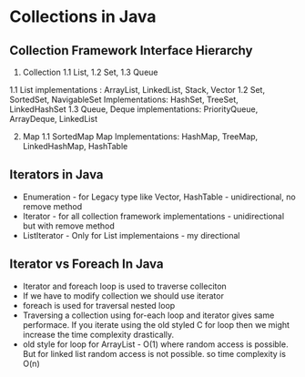 # Collections in Java
## Collection Framework Interface Hierarchy
1. Collection
  1.1 List, 1.2 Set, 1.3 Queue

1.1 List implementations : ArrayList, LinkedList, Stack, Vector
1.2 Set, SortedSet, NavigableSet Implementations: HashSet, TreeSet, LinkedHashSet
1.3 Queue, Deque implementations: PriorityQueue, ArrayDeque, LinkedList

2. Map
  1.1 SortedMap
Map Implementations: HashMap, TreeMap, LinkedHashMap, HashTable

## Iterators in Java
* Enumeration - for Legacy type like Vector, HashTable - unidirectional, no remove method
* Iterator - for all collection framework implementations - unidirectional but with remove method
* ListIterator - Only for List implementaions - my directional

## Iterator vs Foreach In Java
* Iterator and foreach loop is used to traverse colleciton
* If we have to modify collection we should use iterator
* foreach is used for traversal nested loop
* Traversing a collection using for-each loop and iterator gives same performace. If you iterate using the old styled C for loop then we might increase the time complexity drastically. 
* old style for loop for ArrayList - O(1) where random access is possible. But for linked list random access is not possible. so time complexity is O(n)
